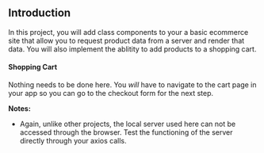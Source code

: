 
## Introduction

In this project, you will add class components to your a basic ecommerce site that allow you to request product data from a server and render that data. You will also implement the ablitity to add products to a shopping cart.

#### Shopping Cart

  Nothing needs to be done here. You _will_ have to navigate to the cart page in your app so you can go to the checkout form for the next step.


**Notes:**
* Again, unlike other projects, the local server used here can not be accessed through the browser.  Test the functioning of the server directly through your axios calls.
